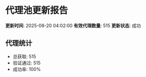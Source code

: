 # 代理池更新报告

**更新时间**: 2025-08-20 04:02:00
**有效代理数量**: 515
**更新状态**:  成功

## 代理统计
- 总获取: 515
- 验证通过: 515
- 成功率: 100%
